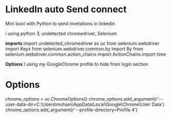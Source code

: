 # LinkedIn auto Send connect
Mini boot with Python to send invetations  in linkedin

i using python 3, undetected chromedriver, Selenium

**imports**
import undetected_chromedriver as uc
from selenium.webdriver import Keys
from selenium.webdriver.common.by import By
from selenium.webdriver.common.action_chains import ActionChains
import time

**Options**
I using my GoogleChrome profile to hide  from login section
# Options
chrome_options = uc.ChromeOptions()
chrome_options.add_argument(r'--user-data-dir=C:\Users\moham\AppData\Local\Google\Chrome\User Data')
chrome_options.add_argument(r'--profile-directory=Profile 4')

